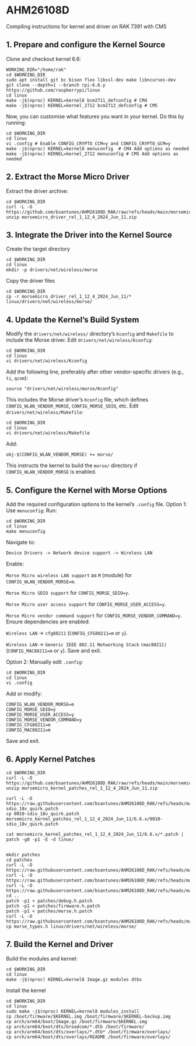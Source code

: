 # AHM26108D
Compiling instructions for kernel and driver on RAK 7391 with CM5

## 1. Prepare and configure the Kernel Source
Clone and checkout kernel 6.6:
```
WORKING_DIR="/home/rak"
cd $WORKING_DIR
sudo apt install git bc bison flex libssl-dev make libncurses-dev
git clone --depth=1 --branch rpi-6.6.y https://github.com/raspberrypi/linux
cd linux
make -j$(nproc) KERNEL=kernel8 bcm2711_defconfig # CM4
make -j$(nproc) KERNEL=kernel_2712 bcm2712_defconfig # CM5
```
Now, you can customise what features you want in your kernel. Do this by running:
```
cd $WORKING_DIR
cd linux
vi .config # Enable CONFIG_CRYPTO_CCM=y and CONFIG_CRYPTO_GCM=y
make -j$(nproc) KERNEL=kernel8 menuconfig  # CM4 Add options as needed
make -j$(nproc) KERNEL=kernel_2712 menuconfig # CM5 Add options as needed
```

## 2. Extract the Morse Micro Driver
Extract the driver archive:
```
cd $WORKING_DIR
curl -L -O https://github.com/bsantunes/AHM26108D_RAK/raw/refs/heads/main/morsemicro_driver_rel_1_12_4_2024_Jun_11.zip
unzip morsemicro_driver_rel_1_12_4_2024_Jun_11.zip
```
## 3. Integrate the Driver into the Kernel Source
Create the target directory
```
cd $WORKING_DIR
cd linux
mkdir -p drivers/net/wireless/morse
```
Copy the driver files
```
cd $WORKING_DIR
cp -r morsemicro_driver_rel_1_12_4_2024_Jun_11/* linux/drivers/net/wireless/morse/
```
## 4. Update the Kernel’s Build System
Modify the `drivers/net/wireless/` directory’s `Kconfig` and `Makefile` to include the Morse driver.
Edit `drivers/net/wireless/Kconfig`:
```
cd $WORKING_DIR
cd linux
vi drivers/net/wireless/Kconfig
```
Add the following line, preferably after other vendor-specific drivers (e.g., `ti`, `qcom`):
```
source "drivers/net/wireless/morse/Kconfig"
```
This includes the Morse driver’s `Kconfig` file, which defines `CONFIG_WLAN_VENDOR_MORSE`, `CONFIG_MORSE_SDIO`, etc.
Edit `drivers/net/wireless/Makefile`:
```
cd $WORKING_DIR
cd linux
vi drivers/net/wireless/Makefile
```
Add:
```
obj-$(CONFIG_WLAN_VENDOR_MORSE) += morse/
```
This instructs the kernel to build the `morse/` directory if `CONFIG_WLAN_VENDOR_MORSE` is enabled.
## 5. Configure the Kernel with Morse Options
Add the required configuration options to the kernel’s `.config` file.
Option 1: Use `menuconfig`:
Run:
```
cd $WORKING_DIR
cd linux
make menuconfig
```
Navigate to:

`Device Drivers -> Network device support -> Wireless LAN`

Enable:

`Morse Micro wireless LAN support` as `M` (module) for `CONFIG_WLAN_VENDOR_MORSE=m`.

`Morse Micro SDIO support` for `CONFIG_MORSE_SDIO=y`.

`Morse Micro user access support` for `CONFIG_MORSE_USER_ACCESS=y`.

`Morse Micro vendor command support` for `CONFIG_MORSE_VENDOR_COMMAND=y`. Ensure dependencies are enabled:

`Wireless LAN` -> `cfg80211` (`CONFIG_CFG80211=m` or `y`).

`Wireless LAN` -> `Generic IEEE 802.11 Networking Stack` `(mac80211)` (`CONFIG_MAC80211=m` or `y`). Save and exit.

Option 2: Manually edit `.config`:
```
cd $WORKING_DIR
cd linux
vi .config
```
Add or modify:
```
CONFIG_WLAN_VENDOR_MORSE=m
CONFIG_MORSE_SDIO=y
CONFIG_MORSE_USER_ACCESS=y
CONFIG_MORSE_VENDOR_COMMAND=y
CONFIG_CFG80211=m
CONFIG_MAC80211=m
```
Save and exit.
## 6. Apply Kernel Patches
```
cd $WORKING_DIR
curl -L -O https://github.com/bsantunes/AHM26108D_RAK/raw/refs/heads/main/morsemicro_kernel_patches_rel_1_12_4_2024_Jun_11.zip
unzip morsemicro_kernel_patches_rel_1_12_4_2024_Jun_11.zip

curl -L -O https://raw.githubusercontent.com/bsantunes/AHM26108D_RAK/refs/heads/main/0010-sdio_18v_quirk.patch
cp 0010-sdio_18v_quirk.patch  morsemicro_kernel_patches_rel_1_12_4_2024_Jun_11/6.6.x/0010-sdio_18v_quirk.patch

cat morsemicro_kernel_patches_rel_1_12_4_2024_Jun_11/6.6.x/*.patch | patch -g0 -p1 -E -d linux/


mkdir patches
cd patches
curl -L -O https://raw.githubusercontent.com/bsantunes/AHM26108D_RAK/refs/heads/main/debug.h.patch
curl -L -O https://raw.githubusercontent.com/bsantunes/AHM26108D_RAK/refs/heads/main/firmware.h.patch
curl -L -O https://raw.githubusercontent.com/bsantunes/AHM26108D_RAK/refs/heads/main/morse.h.patch
cd ..
patch -p1 < patches/debug.h.patch
patch -p1 < patches/firmware.h.patch
patch -p1 < patches/morse.h.patch
curl -L -O https://raw.githubusercontent.com/bsantunes/AHM26108D_RAK/refs/heads/main/morse_types.h
cp morse_types.h linux/drivers/net/wireless/morse/
```
## 7. Build the Kernel and Driver
Build the modules and kernel:
```
cd $WORKING_DIR
cd linux
make -j$(nproc) KERNEL=kernel8 Image.gz modules dtbs
```
Install the kernel
```
cd $WORKING_DIR
cd linux
sudo make -j$(nproc) KERNEL=kernel8 modules_install
cp /boot/firmware/$KERNEL.img /boot/firmware/$KERNEL-backup.img
cp arch/arm64/boot/Image.gz /boot/firmware/$KERNEL.img
cp arch/arm64/boot/dts/broadcom/*.dtb /boot/firmware/
cp arch/arm64/boot/dts/overlays/*.dtb* /boot/firmware/overlays/
cp arch/arm64/boot/dts/overlays/README /boot/firmware/overlays/
```
